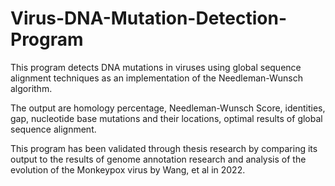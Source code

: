 # Virus-DNA-Mutation-Detection-Program
This program detects DNA mutations in viruses using global sequence alignment techniques as an implementation of the Needleman-Wunsch algorithm.

The output are homology percentage, Needleman-Wunsch Score, identities, gap, nucleotide base mutations and their locations, optimal results of global sequence alignment.

This program has been validated through thesis research by comparing its output to the results of genome annotation research and analysis of the evolution of the Monkeypox virus by Wang, et al in 2022.
